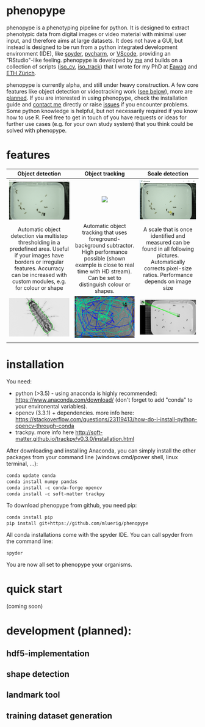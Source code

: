 # phenopype

phenopype is a phenotyping pipeline for python. It is designed to extract phenotypic data from digital images or video material with minimal user input, and therefore aims at large datasets. It does not have a GUI, but instead is designed to be run from a python integrated development environment (IDE), like [spyder](https://www.spyder-ide.org/), [pycharm](https://www.jetbrains.com/pycharm/), or [VScode](https://code.visualstudio.com/), providing an "RStudio"-like feeling. phenopype is developed by [me](https://luerig.net) and builds on a collection of scripts ([iso_cv](https://github.com/mluerig/iso_cv), [iso_track](https://github.com/mluerig/iso_track)) that I wrote for my PhD at [Eawag](https://www.eawag.ch/en/department/eco/) and [ETH Zürich](http://www.adaptation.ethz.ch/).

phenopype is currently alpha, and still under heavy construction. A few core features like object detection or videotracking work ([see below](#features)), more are [planned](#development). If you are interested in using phenopype, check the installation guide and [contact me](https://www.eawag.ch/en/aboutus/portrait/organisation/staff/profile/moritz-luerig/show/) directly or raise [issues](https://github.com/mluerig/phenopype/issues) if you encounter problems. Some python knowledge is helpful, but not necessarily required if you know how to use R. Feel free to get in touch of you have requests or ideas for further use cases (e.g. for your own study system) that you think could be solved with phenopype. 

# features

|Object detection|Object tracking| Scale detection|
|:--:|:--:|:--:|
|<img src="assets/object_detection.gif" width="100%" />|<img src="assets/object_tracking.gif" width="100%" />| <img src="assets/scale_detection.gif" width="100%" />|
|Automatic object detection via multistep thresholding in a predefined area. Useful if your images have borders or irregular features. Accurracy can be increased with custom modules, e.g. for colour or shape|Automatic object tracking that uses foreground-background subtractor. High performance possible (shown example is close to real time with HD stream). Can be set to distinguish colour or shapes.|A scale that is once identified and measured can be found in all following pictures. Automatically corrects pixel-size ratios. Performance depends on image size| 
|<img src="assets/object_detection.JPG" width="100%" />|<img src="assets/object_tracking.png" width="100%" />| <img src="assets/scale_detection.png" width="100%" />|
|||| 

# installation
You need:
- python (>3.5) - using anaconda is highly recommended: https://www.anaconda.com/download/ (don't forget to add "conda" to your environental variables).
- opencv (3.3.1) + dependencies. more info here: https://stackoverflow.com/questions/23119413/how-do-i-install-python-opencv-through-conda
- trackpy. more info here http://soft-matter.github.io/trackpy/v0.3.0/installation.html

After downloading and installing Anaconda, you can simply install the other packages from your command line (windows cmd/power shell, linux terminal, ...):

```
conda update conda
conda install numpy pandas 
conda install -c conda-forge opencv 
conda install -c soft-matter trackpy
```

To download phenopype from github, you need pip:

```
conda install pip
pip install git+https://github.com/mluerig/phenopype
```
All conda installations come with the spyder IDE. You can call spyder from the command line:

```
spyder
```
You are now all set to phenopype your organisms.

# quick start 

(coming soon)


# development (planned):

## hdf5-implementation

## shape detection

## landmark tool

## training dataset generation
